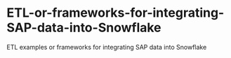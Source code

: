 # ETL-or-frameworks-for-integrating-SAP-data-into-Snowflake
ETL examples or frameworks for integrating SAP data into Snowflake
